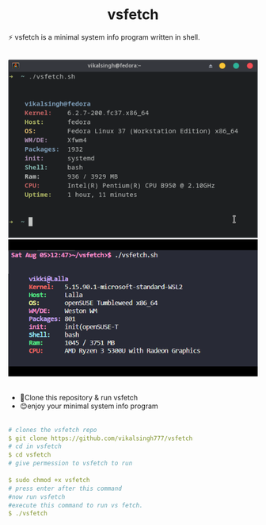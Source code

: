 <div align="center">
  
# vsfetch
</div>
<p>⚡ vsfetch is a minimal system info program written in shell.
</p>
<br>
<div align="center">
  
<img src="./screenshot/git m.png">
<br>
<img src="./screenshot/Screenshot 2023-08-05 125415.png">
<br>
</div>
<br>


- 🔭Clone this repository & run vsfetch
- 😊enjoy your minimal system info program
  
  
  
```yaml

# clones the vsfetch repo
$ git clone https://github.com/vikalsingh777/vsfetch
# cd in vsfetch
$ cd vsfetch
# give permession to vsfetch to run 
  
$ sudo chmod +x vsfetch
# press enter after this command 
#now run vsfetch
#execute this command to run vs fetch.
$ ./vsfetch
```
